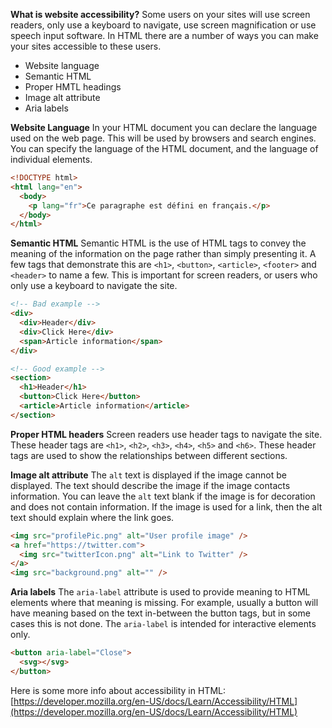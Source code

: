 **What is website accessibility?**
Some users on your sites will use screen readers, only use a keyboard to navigate, use screen magnification or use speech input software. In HTML there are a number of ways you can make your sites accessible to these users.

- Website language
- Semantic HTML
- Proper HMTL headings
- Image alt attribute
- Aria labels

**Website Language**
In your HTML document you can declare the language used on the web page. This will be used by browsers and search engines. You can specify the language of the HTML document, and the language of individual elements.

```html
<!DOCTYPE html>
<html lang="en">
  <body>
    <p lang="fr">Ce paragraphe est défini en français.</p>
  </body>
</html>
```

**Semantic HTML**
Semantic HTML is the use of HTML tags to convey the meaning of the information on the page rather than simply presenting it. A few tags that demonstrate this are `<h1>`, `<button>`, `<article>`, `<footer>` and `<header>` to name a few. This is important for screen readers, or users who only use a keyboard to navigate the site.

```html
<!-- Bad example -->
<div>
  <div>Header</div>
  <div>Click Here</div>
  <span>Article information</span>
</div>

<!-- Good example -->
<section>
  <h1>Header</h1>
  <button>Click Here</button>
  <article>Article information</article>
</section>
```

**Proper HTML headers**
Screen readers use header tags to navigate the site. These header tags are `<h1>`, `<h2>`, `<h3>`, `<h4>`, `<h5>` and `<h6>`. These header tags are used to show the relationships between different sections.

**Image alt attribute**
The `alt` text is displayed if the image cannot be displayed. The text should describe the image if the image contacts information. You can leave the `alt` text blank if the image is for decoration and does not contain information. If the image is used for a link, then the alt text should explain where the link goes.

```html
<img src="profilePic.png" alt="User profile image" />
<a href="https://twitter.com">
  <img src="twitterIcon.png" alt="Link to Twitter" />
</a>
<img src="background.png" alt="" />
```

**Aria labels**
The `aria-label` attribute is used to provide meaning to HTML elements where that meaning is missing. For example, usually a button will have meaning based on the text in-between the button tags, but in some cases this is not done. The `aria-label` is intended for interactive elements only.

```html
<button aria-label="Close">
  <svg></svg>
</button>
```

Here is some more info about accessibility in HTML: [https://developer.mozilla.org/en-US/docs/Learn/Accessibility/HTML](https://developer.mozilla.org/en-US/docs/Learn/Accessibility/HTML)
